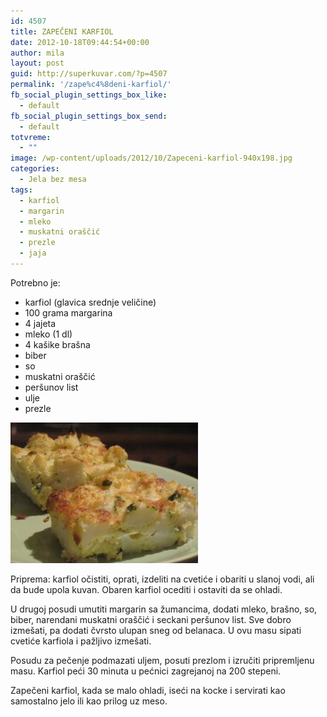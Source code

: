 ```yaml
---
id: 4507
title: ZAPEČENI KARFIOL
date: 2012-10-18T09:44:54+00:00
author: mila
layout: post
guid: http://superkuvar.com/?p=4507
permalink: '/zape%c4%8deni-karfiol/'
fb_social_plugin_settings_box_like:
  - default
fb_social_plugin_settings_box_send:
  - default
totvreme:
  - ""
image: /wp-content/uploads/2012/10/Zapeceni-karfiol-940x198.jpg
categories:
  - Jela bez mesa
tags:
  - karfiol
  - margarin
  - mleko
  - muskatni oraščić
  - prezle
  - jaja
---
```

Potrebno je:

  * karfiol (glavica srednje veličine)
  * 100 grama margarina
  * 4 jajeta
  * mleko (1 dl)
  * 4 kašike brašna
  * biber
  * so
  * muskatni oraščić
  * peršunov list
  * ulje
  * prezle

<img class="alignnone size-medium wp-image-4509" title="Zapeceni karfiol" src="/wp-content/uploads/2012/10/Zapeceni-karfiol-300x225.jpg" alt="" width="300" height="225" /> 

Priprema: karfiol očistiti, oprati, izdeliti na cvetiće i obariti u slanoj vodi, ali da bude upola kuvan. Obaren karfiol ocediti i ostaviti da se ohladi.

U drugoj posudi umutiti margarin sa žumancima, dodati mleko, brašno, so, biber, narendani muskatni oraščić i seckani peršunov list. Sve dobro izmešati, pa dodati čvrsto ulupan sneg od belanaca. U ovu masu sipati cvetiće karfiola i pažljivo izmešati.

Posudu za pečenje podmazati uljem, posuti prezlom i izručiti pripremljenu masu. Karfiol peći 30 minuta u pećnici zagrejanoj na 200 stepeni.

Zapečeni karfiol, kada se malo ohladi, iseći na kocke i servirati kao samostalno jelo ili kao prilog uz meso.